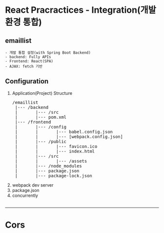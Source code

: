# React Pracractices - Integration(개발 환경 통합)

## emaillist

    - 개발 통합 설정(with Spring Boot Backend)
    - backend: Fully APIs
    - Frontend: React(SPA)
    - AJAX: fetch 기반

## Configuration

1. Application(Project) Structure
   <pre>
   /emaillist
    |--- /backend
    |       |--- /src
    |       |--- pom.xml
    |--- /frontend
    |       |--- /config
    |       |       |--- babel.config.json
    |       |       |--- [webpack.config.json]
    |       |--- /public
    |       |       |--- favicon.ico
    |       |       |--- index.html
    |       |--- /src
    |       |       |--- /assets
    |       |--- /node_modules
    |       |--- package.json
    |       |--- package-lock.json
   </pre>
2. webpack dev server
3. package.json
4. concurrently
   <br />
   <br />

---

# Cors
